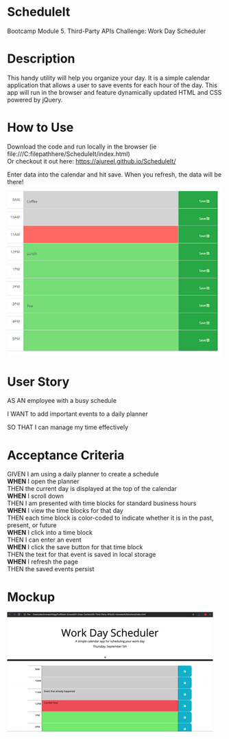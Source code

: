 # ScheduleIt
Bootcamp Module 5. Third-Party APIs Challenge: Work Day Scheduler

# Description
This handy utility will help you organize your day.  It is a simple calendar application that allows a user to save events for each hour of the day. This app will run in the browser and feature dynamically updated HTML and CSS powered by jQuery.

# How to Use
Download the code and run locally in the browser (ie file:///C:filepathhere/ScheduleIt/index.html)  
Or checkout it out here: https://ajureel.github.io/ScheduleIt/

Enter data into the calendar and hit save.  When you refresh, the data will be there!
![](./assets/images/11-screenshot.png)

# User Story
AS AN employee with a busy schedule

I WANT to add important events to a daily planner

SO THAT I can manage my time effectively

# Acceptance Criteria
GIVEN I am using a daily planner to create a schedule<BR>
**WHEN** I open the planner<BR>
THEN the current day is displayed at the top of the calendar<BR>
**WHEN** I scroll down<BR>
THEN I am presented with time blocks for standard business hours<BR>
**WHEN** I view the time blocks for that day<BR>
THEN each time block is color-coded to indicate whether it is in the past, present, or future<BR>
**WHEN** I click into a time block<BR>
THEN I can enter an event<BR>
**WHEN** I click the save button for that time block<BR>
THEN the text for that event is saved in local storage<BR>
**WHEN** I refresh the page<BR>
THEN the saved events persist<BR>

# Mockup
![](./assets/images/05-third-party-apis-homework-demo.gif)

